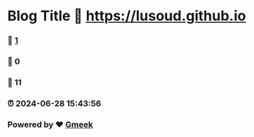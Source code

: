 # Blog Title :link: https://lusoud.github.io 
### :page_facing_up: [1](https://lusoud.github.io/tag.html) 
### :speech_balloon: 0 
### :hibiscus: 11 
### :alarm_clock: 2024-06-28 15:43:56 
### Powered by :heart: [Gmeek](https://github.com/Meekdai/Gmeek)
